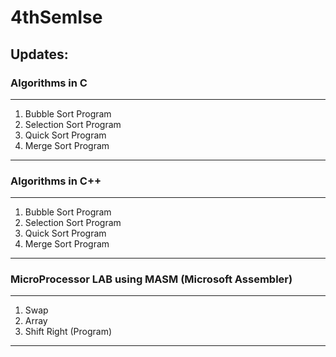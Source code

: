 # 4thSemIse

## Updates:
### Algorithms in C
-----
1. Bubble Sort Program
2. Selection Sort Program
3. Quick Sort Program
4. Merge Sort Program
-----------
### Algorithms in C++
-----
1. Bubble Sort Program
2. Selection Sort Program
3. Quick Sort Program
4. Merge Sort Program
-----------------
### MicroProcessor LAB using MASM (Microsoft Assembler) 
----------------
1. Swap
2. Array
3. Shift Right (Program)

-----------------
